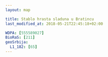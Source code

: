 ```yaml
---
layout: map

title: Stablo hrasta sladuna u Bratincu
last_modified_at: 2018-05-21T22:45:18+02:00

WDPA: [555589027]
BioRaS: [211]
geoSrbija:
  L1_182: [65]
---
```


